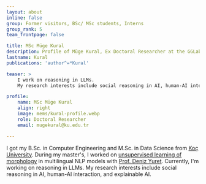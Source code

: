 ```yaml
---
layout: about
inline: false
group: Former visitors, BSc/ MSc students, Interns
group_rank: 5
team_frontpage: false

title: MSc Müge Kural
description: Profile of Müge Kural, Ex Doctoral Researcher at the GGLab.
lastname: Kural
publications: 'author^=*Kural'

teaser: >
    I work on reasoning in LLMs.   
    My research interests include social reasoning in AI, human-AI interaction, and explainable AI.

profile:
    name: MSc Müge Kural
    align: right
    image: mems/kural-profile.webp
    role: Doctoral Researcher
    email: mugekural@ku.edu.tr

---
```


I got my B.Sc. in Computer Engineering and M.Sc. in Data Science from [Koç University](https://www.ku.edu.tr/en/). During my master's, I worked on [unsupervised learning of morphology](https://drive.google.com/file/d/1k3xi4NW3Ey7kAqd60mB8rtxsicT-V1_C/view) in multilingual NLP models with [Prof. Deniz Yuret](http://www.denizyuret.com/). Currently, I'm working on reasoning in LLMs. My research interests include social reasoning in AI, human-AI interaction, and explainable AI.
